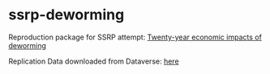 # ssrp-deworming
Reproduction package for SSRP attempt: [Twenty-year economic impacts of deworming](https://www.pnas.org/content/118/14/e2023185118.short?rss=1#sec-10)

Replication Data downloaded from Dataverse: [here](https://dataverse.harvard.edu/dataset.xhtml?persistentId=doi:10.7910/DVN/TTYMHI)
